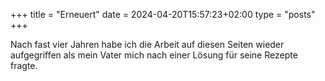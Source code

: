 +++
title = "Erneuert"
date = 2024-04-20T15:57:23+02:00
type = "posts"
+++

Nach fast vier Jahren habe ich die Arbeit auf diesen Seiten wieder aufgegriffen als mein Vater mich nach einer Lösung für seine Rezepte fragte.

